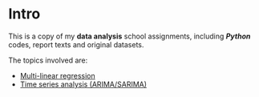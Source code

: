 # Intro
This is a copy of my **data analysis** school assignments, including ***Python*** codes, report texts and original datasets.  
  
The topics involved are:
- [Multi-linear regression](https://github.com/yhuuc/data_analysis/blob/main/multilinear%20regression/insurance%20%26%20house%20(multilinear%20regression).ipynb)
- [Time series analysis (ARIMA/SARIMA)](https://github.com/yhuuc/data_analysis/blob/main/time%20series%20analysis/Time%20series%20(CO2%20emission).ipynb)
